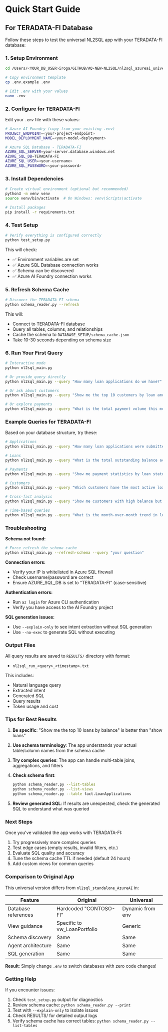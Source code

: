 # Quick Start Guide

## For TERADATA-FI Database

Follow these steps to test the universal NL2SQL app with your TERADATA-FI database:

### 1. Setup Environment

```bash
cd /Users/<YOUR_DB_USER>iroga/GITHUB/AQ-NEW-NL2SQL/nl2sql_azureai_universal

# Copy environment template
cp .env.example .env

# Edit .env with your values
nano .env
```

### 2. Configure for TERADATA-FI

Edit your `.env` file with these values:

```bash
# Azure AI Foundry (copy from your existing .env)
PROJECT_ENDPOINT=<your-project-endpoint>
MODEL_DEPLOYMENT_NAME=<your-model-deployment>

# Azure SQL Database - TERADATA-FI
AZURE_SQL_SERVER=your-server.database.windows.net
AZURE_SQL_DB=TERADATA-FI
AZURE_SQL_USER=<your-username>
AZURE_SQL_PASSWORD=<your-password>
```

### 3. Install Dependencies

```bash
# Create virtual environment (optional but recommended)
python3 -m venv venv
source venv/bin/activate  # On Windows: venv\Scripts\activate

# Install packages
pip install -r requirements.txt
```

### 4. Test Setup

```bash
# Verify everything is configured correctly
python test_setup.py
```

This will check:
- ✅ Environment variables are set
- ✅ Azure SQL Database connection works
- ✅ Schema can be discovered
- ✅ Azure AI Foundry connection works

### 5. Refresh Schema Cache

```bash
# Discover the TERADATA-FI schema
python schema_reader.py --refresh
```

This will:
- Connect to TERADATA-FI database
- Query all tables, columns, and relationships
- Cache the schema to `DATABASE_SETUP/schema_cache.json`
- Take 10-30 seconds depending on schema size

### 6. Run Your First Query

```bash
# Interactive mode
python nl2sql_main.py

# Or provide query directly
python nl2sql_main.py --query "How many loan applications do we have?"

# Or ask about customers
python nl2sql_main.py --query "Show me the top 10 customers by loan amount"

# Or explore payments
python nl2sql_main.py --query "What is the total payment volume this month?"
```

### Example Queries for TERADATA-FI

Based on your database structure, try these:

```bash
# Applications
python nl2sql_main.py --query "How many loan applications were submitted in 2024?"

# Loans
python nl2sql_main.py --query "What is the total outstanding balance across all loans?"

# Payments
python nl2sql_main.py --query "Show me payment statistics by loan status"

# Customers
python nl2sql_main.py --query "Which customers have the most active loans?"

# Cross-fact analysis
python nl2sql_main.py --query "Show me customers with high balance but low payment activity"

# Time-based queries
python nl2sql_main.py --query "What is the month-over-month trend in loan originations?"
```

### Troubleshooting

**Schema not found:**
```bash
# Force refresh the schema cache
python nl2sql_main.py --refresh-schema --query "your question"
```

**Connection errors:**
- Verify your IP is whitelisted in Azure SQL firewall
- Check username/password are correct
- Ensure AZURE_SQL_DB is set to "TERADATA-FI" (case-sensitive)

**Authentication errors:**
- Run `az login` for Azure CLI authentication
- Verify you have access to the AI Foundry project

**SQL generation issues:**
- Use `--explain-only` to see intent extraction without SQL generation
- Use `--no-exec` to generate SQL without executing

### Output Files

All query results are saved to `RESULTS/` directory with format:
- `nl2sql_run_<query>_<timestamp>.txt`

This includes:
- Natural language query
- Extracted intent
- Generated SQL
- Query results
- Token usage and cost

### Tips for Best Results

1. **Be specific**: "Show me the top 10 loans by balance" is better than "show loans"

2. **Use schema terminology**: The app understands your actual table/column names from the schema cache

3. **Try complex queries**: The app can handle multi-table joins, aggregations, and filters

4. **Check schema first**:
   ```bash
   python schema_reader.py --list-tables
   python schema_reader.py --list-views
   python schema_reader.py --table fact.LoanApplications
   ```

5. **Review generated SQL**: If results are unexpected, check the generated SQL to understand what was queried

### Next Steps

Once you've validated the app works with TERADATA-FI:

1. Try progressively more complex queries
2. Test edge cases (empty results, invalid filters, etc.)
3. Evaluate SQL quality and accuracy
4. Tune the schema cache TTL if needed (default 24 hours)
5. Add custom views for common queries

### Comparison to Original App

This universal version differs from `nl2sql_standalone_AzureAI` in:

| Feature | Original | Universal |
|---------|----------|-----------|
| Database references | Hardcoded "CONTOSO-FI" | Dynamic from env |
| View guidance | Specific to vw_LoanPortfolio | Generic |
| Schema discovery | Same | Same |
| Agent architecture | Same | Same |
| SQL generation | Same | Same |

**Result**: Simply change `.env` to switch databases with zero code changes!

### Getting Help

If you encounter issues:

1. Check `test_setup.py` output for diagnostics
2. Review schema cache: `python schema_reader.py --print`
3. Test with `--explain-only` to isolate issues
4. Check RESULTS/ for detailed output logs
5. Verify schema cache has correct tables: `python schema_reader.py --list-tables`
